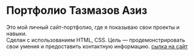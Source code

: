 # Портфолио Тазмазов Азиз
Это мой личный сайт-портфолио, где я показываю свои проекты и навыки.  
Сделан с использованием HTML, CSS. Цель — продемонстрировать свои умения и предоставить контактную информацию.
[сылка на сайт](https://tahmazovaziz.github.io/resume/)
